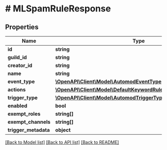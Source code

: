 # # MLSpamRuleResponse

## Properties

Name | Type | Description | Notes
------------ | ------------- | ------------- | -------------
**id** | **string** |  |
**guild_id** | **string** |  |
**creator_id** | **string** |  |
**name** | **string** |  |
**event_type** | [**\OpenAPI\Client\Model\AutomodEventType**](AutomodEventType.md) |  |
**actions** | [**\OpenAPI\Client\Model\DefaultKeywordRuleResponseActionsInner[]**](DefaultKeywordRuleResponseActionsInner.md) |  |
**trigger_type** | [**\OpenAPI\Client\Model\AutomodTriggerType**](AutomodTriggerType.md) |  |
**enabled** | **bool** |  | [optional]
**exempt_roles** | **string[]** |  | [optional]
**exempt_channels** | **string[]** |  | [optional]
**trigger_metadata** | **object** |  |

[[Back to Model list]](../../README.md#models) [[Back to API list]](../../README.md#endpoints) [[Back to README]](../../README.md)
